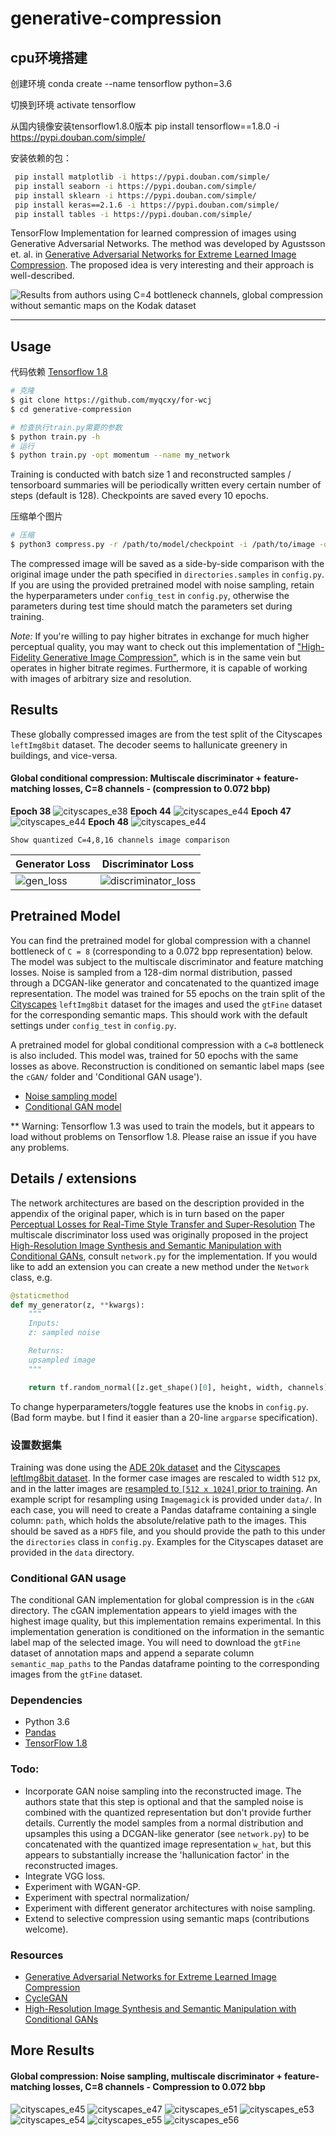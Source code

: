 # generative-compression
## cpu环境搭建

创建环境 conda create --name tensorflow python=3.6

切换到环境  activate tensorflow

从国内镜像安装tensorflow1.8.0版本  pip install tensorflow==1.8.0 -i https://pypi.douban.com/simple/

安装依赖的包：

```bash
 pip install matplotlib -i https://pypi.douban.com/simple/
 pip install seaborn -i https://pypi.douban.com/simple/
 pip install sklearn -i https://pypi.douban.com/simple/
 pip install keras==2.1.6 -i https://pypi.douban.com/simple/
 pip install tables -i https://pypi.douban.com/simple/
```
TensorFlow Implementation for learned compression of images using Generative Adversarial Networks. The method was developed by Agustsson et. al. in [Generative Adversarial Networks for Extreme Learned Image Compression](https://arxiv.org/abs/1804.02958). The proposed idea is very interesting and their approach is well-described.

![Results from authors using C=4 bottleneck channels, global compression without semantic maps on the Kodak dataset](images/authors/kodak_GC_C4.png)

-----------------------------
## Usage
代码依赖 [Tensorflow 1.8](https://github.com/tensorflow/tensorflow)
```bash
# 克隆
$ git clone https://github.com/myqcxy/for-wcj
$ cd generative-compression

# 检查执行train.py需要的参数
$ python train.py -h
# 运行
$ python train.py -opt momentum --name my_network
```
Training is conducted with batch size 1 and reconstructed samples / tensorboard summaries will be periodically written every certain number of steps (default is 128). Checkpoints are saved every 10 epochs. 

压缩单个图片
```bash
# 压缩
$ python3 compress.py -r /path/to/model/checkpoint -i /path/to/image -o path/to/output/image
```
The compressed image will be saved as a side-by-side comparison with the original image under the path specified in `directories.samples` in `config.py`. If you are using the provided pretrained model with noise sampling, retain the hyperparameters under `config_test` in `config.py`, otherwise the parameters during test time should match the parameters set during training.

*Note:* If you're willing to pay higher bitrates in exchange for much higher perceptual quality, you may want to check out this implementation of ["High-Fidelity Generative Image Compression"](https://github.com/Justin-Tan/high-fidelity-generative-compression), which is in the same vein but operates in higher bitrate regimes. Furthermore, it is capable of working with images of arbitrary size and resolution.

## Results
These globally compressed images are from the test split of the Cityscapes `leftImg8bit` dataset. The decoder seems to hallunicate greenery in buildings, and vice-versa. 

#### Global conditional compression: Multiscale discriminator + feature-matching losses, C=8 channels - (compression to 0.072 bbp)
**Epoch 38**
![cityscapes_e38](images/results/cGAN_epoch38.png)
**Epoch 44**
![cityscapes_e44](images/results/cGAN_epoch44.png)
**Epoch 47**
![cityscapes_e44](images/results/cGAN_epoch47.png)
**Epoch 48**
![cityscapes_e44](images/results/cGAN_epoch48.png)
```
Show quantized C=4,8,16 channels image comparison
```
| Generator Loss | Discriminator Loss |
|-------|-------|
|![gen_loss](images/results/generator_loss.png) | ![discriminator_loss](images/results/discriminator_loss.png) |

## Pretrained Model
You can find the pretrained model for global compression with a channel bottleneck of `C = 8` (corresponding to a 0.072 bpp representation) below. The model was subject to the multiscale discriminator and feature matching losses. Noise is sampled from a 128-dim normal distribution, passed through a DCGAN-like generator and concatenated to the quantized image representation. The model was trained for 55 epochs on the train split of the [Cityscapes](https://www.cityscapes-dataset.com/) `leftImg8bit` dataset for the images and used the `gtFine` dataset for the corresponding semantic maps. This should work with the default settings under `config_test` in `config.py`.

A pretrained model for global conditional compression with a `C=8` bottleneck is also included. This model was, trained for 50 epochs with the same losses as above. Reconstruction is conditioned on semantic label maps (see the `cGAN/` folder and 'Conditional GAN usage').

* [Noise sampling model](https://drive.google.com/open?id=1gy6NJqlxflLDI1g9Rsileva-8G1ifsEC)
* [Conditional GAN model](https://drive.google.com/open?id=1L3G4l8IQukNrsf3hjHv5xRhpNE77TD2k)

** Warning: Tensorflow 1.3 was used to train the models, but it appears to load without problems on Tensorflow 1.8. Please raise an issue if you have any problems.

## Details / extensions
The network architectures are based on the description provided in the appendix of the original paper, which is in turn based on the paper [Perceptual Losses for Real-Time Style Transfer
and Super-Resolution](https://cs.stanford.edu/people/jcjohns/eccv16/) The multiscale discriminator loss used was originally proposed in the project [High-Resolution Image Synthesis and Semantic Manipulation with Conditional GANs](https://tcwang0509.github.io/pix2pixHD/), consult `network.py` for the implementation. If you would like to add an extension you can create a new method under the `Network` class, e.g.

```python
@staticmethod
def my_generator(z, **kwargs):
    """
    Inputs:
    z: sampled noise

    Returns:
    upsampled image
    """

    return tf.random_normal([z.get_shape()[0], height, width, channels], seed=42)
```
To change hyperparameters/toggle features use the knobs in `config.py`. (Bad form maybe. but I find it easier than a 20-line `argparse` specification).

### 设置数据集
Training was done using the [ADE 20k dataset](http://groups.csail.mit.edu/vision/datasets/ADE20K/) and the [Cityscapes leftImg8bit dataset](https://www.cityscapes-dataset.com/). In the former case images are rescaled to width `512` px, and in the latter images are [resampled to `[512 x 1024]` prior to training](https://www.imagemagick.org/script/command-line-options.php#resample). An example script for resampling using `Imagemagick` is provided under `data/`. In each case, you will need to create a Pandas dataframe containing a single column: `path`, which holds the absolute/relative path to the images. This should be saved as a `HDF5` file, and you should provide the path to this under the `directories` class in `config.py`. Examples for the Cityscapes dataset are provided in the `data` directory. 

### Conditional GAN usage
The conditional GAN implementation for global compression is in the `cGAN` directory. The cGAN implementation appears to yield images with the highest image quality, but this implementation remains experimental. In this implementation generation is conditioned on the information in the semantic label map of the selected image. You will need to download the `gtFine` dataset of annotation maps and append a separate column `semantic_map_paths` to the Pandas dataframe pointing to the corresponding images from the `gtFine` dataset.

### Dependencies
* Python 3.6
* [Pandas](https://pandas.pydata.org/)
* [TensorFlow 1.8](https://github.com/tensorflow/tensorflow)

### Todo:
* Incorporate GAN noise sampling into the reconstructed image. The authors state that this step is optional and that the sampled noise is combined with the quantized representation but don't provide further details. Currently the model samples from a normal distribution and upsamples this using a DCGAN-like generator (see `network.py`) to be concatenated with the quantized image representation `w_hat`, but this appears to substantially increase the 'hallunication factor' in the reconstructed images.
* Integrate VGG loss.
* Experiment with WGAN-GP. 
* Experiment with spectral normalization/
* Experiment with different generator architectures with noise sampling. 
* Extend to selective compression using semantic maps (contributions welcome).

### Resources
* [Generative Adversarial Networks for Extreme Learned Image Compression](https://data.vision.ee.ethz.ch/aeirikur/extremecompression/#publication)
* [CycleGAN](https://arxiv.org/pdf/1703.10593.pdf)
* [High-Resolution Image Synthesis and Semantic Manipulation with Conditional GANs](https://tcwang0509.github.io/pix2pixHD/)

## More Results
#### Global compression: Noise sampling, multiscale discriminator + feature-matching losses, C=8 channels - Compression to 0.072 bbp
![cityscapes_e45](images/results/noiseE45.png)
![cityscapes_e47](images/results/cGANe47.png)
![cityscapes_e51](images/results/noiseE51.png)
![cityscapes_e53](images/results/noiseE53.png)
![cityscapes_e54](images/results/noiseE54.png)
![cityscapes_e55](images/results/noiseE55.png)
![cityscapes_e56](images/results/noiseE56.png)
